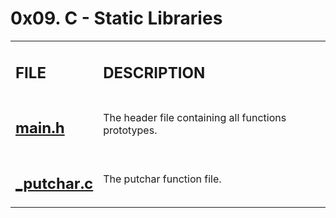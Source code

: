 <h1>0x09. C - Static Libraries</h1>

<table>
    <tr>
        <td><h2><strong>FILE</strong></h2></td>
        <td><h2><strong>DESCRIPTION</strong></h2></td>
    </tr>
    <tr>
        <td><h2><a href="https://github.com/LivingDemonness28/alx-low_level_programming/blob/master/0x07-pointers_arrays_strings/main.h" target="_blank">main.h</a></h2></td>
        <td>The header file containing all functions prototypes.</td>
    </tr>
    <tr>
        <td><h2><a href="https://github.com/LivingDemonness28/alx-low_level_programming/blob/master/0x07-pointers_arrays_strings/_putchar.c" target="_blank">_putchar.c</a></h2></td>
        <td>The putchar function file.</td>
    </tr>
</table>